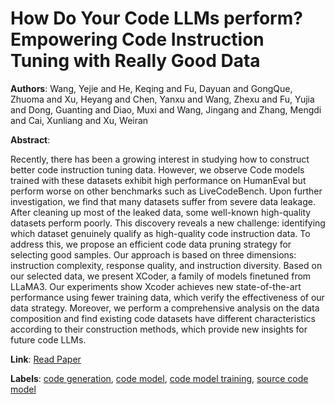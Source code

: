 # How Do Your Code LLMs perform? Empowering Code Instruction Tuning with Really Good Data

**Authors**: Wang, Yejie and He, Keqing and Fu, Dayuan and GongQue, Zhuoma and Xu, Heyang and Chen, Yanxu and Wang, Zhexu and Fu, Yujia and Dong, Guanting and Diao, Muxi and Wang, Jingang and Zhang, Mengdi and Cai, Xunliang and Xu, Weiran

**Abstract**:

Recently, there has been a growing interest in studying how to construct better code instruction tuning data. However, we observe Code models trained with these datasets exhibit high performance on HumanEval but perform worse on other benchmarks such as LiveCodeBench. Upon further investigation, we find that many datasets suffer from severe data leakage. After cleaning up most of the leaked data, some well-known high-quality datasets perform poorly. This discovery reveals a new challenge: identifying which dataset genuinely qualify as high-quality code instruction data. To address this, we propose an efficient code data pruning strategy for selecting good samples. Our approach is based on three dimensions: instruction complexity, response quality, and instruction diversity. Based on our selected data, we present XCoder, a family of models finetuned from LLaMA3. Our experiments show Xcoder achieves new state-of-the-art performance using fewer training data, which verify the effectiveness of our data strategy. Moreover, we perform a comprehensive analysis on the data composition and find existing code datasets have different characteristics according to their construction methods, which provide new insights for future code LLMs.

**Link**: [Read Paper](https://aclanthology.org/2024.emnlp-main.777)

**Labels**: [code generation](../../labels/code_generation.md), [code model](../../labels/code_model.md), [code model training](../../labels/code_model_training.md), [source code model](../../labels/source_code_model.md)
